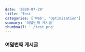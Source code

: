 ```yaml
---
date: '2020-07-29'
title: 'Test'
categories: ['Web', 'Optimization']
summary: '여덟번째 게시글'
thumbnail: './test.png'
---
```


### 여덟번째 게시글
